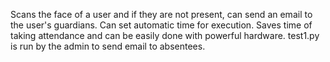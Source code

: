 Scans the face of a user and if they are not present, can send an email to the user's guardians.
Can set automatic time for execution.
Saves time of taking attendance and can be easily done with powerful hardware.
test1.py is run by the admin to send email to absentees.
